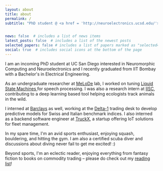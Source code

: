 ```yaml
---
layout: about
title: about
permalink: /
subtitle: "PhD student @ <a href = 'http://neuroelectronics.ucsd.edu/'>UC San Diego</a> || Previously: <a href = 'https://www.iitb.ac.in/'>IIT Bombay</a> / <a href = 'https://iisc.ac.in/'>IISC </a> / <a href = 'https://home.barclays/'>Barclays</a>"


news: false  # includes a list of news items
latest_posts: false  # includes a list of the newest posts
selected_papers: false # includes a list of papers marked as "selected={true}"
social: true  # includes social icons at the bottom of the page
---
```


I am an incoming PhD student at UC San Diego interested in Neuromorphic Computing and Neuroelectronics and I recently graduated from IIT Bombay with a Bachelor's in Electrical Engineering. 

As an undergraduate researcher at <a href = 'https://nanomemorylogic.wordpress.com/'>MeLoDe</a> lab, I worked on tuning <a href = 'https://en.wikipedia.org/wiki/Liquid_state_machine'>Liquid State Machines </a> for speech processing. I was also a research intern at <a href = 'https://teelabiisc.wordpress.com/'>IISC</a>, contributing to a deep learning based tool helping ecologists track animals in the wild.

I interned at <a href = 'https://home.barclays/'>Barclays</a> as well, working at the <a href = 'https://en.wikipedia.org/wiki/Delta_one'>Delta-1</a> trading desk to develop predictive models for Swiss and Italian benchmark indices. I also interned as a backend software engineer at <a href = 'https://truckx.com/'>TruckX</a>, a startup offering IoT solutions for fleet management.

In my spare time, I'm an avid sports enthusiast, enjoying squash, bouldering, and hitting the gym. I am also a certified scuba diver and discussions about diving never fail to get me excited! :) 

Beyond sports, I'm an eclectic reader, enjoying everything from fantasy fiction to books on commodity trading – please do check out my <a href = 'https://shaan-shah.github.io/readinglist/'>reading list</a>!

